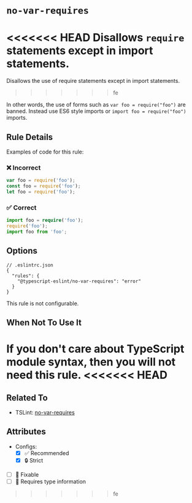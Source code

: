 # `no-var-requires`

<<<<<<< HEAD
Disallows `require` statements except in import statements.
=======
Disallows the use of require statements except in import statements.
>>>>>>> fe

In other words, the use of forms such as `var foo = require("foo")` are banned. Instead use ES6 style imports or `import foo = require("foo")` imports.

## Rule Details

Examples of code for this rule:

<!--tabs-->

### ❌ Incorrect

```ts
var foo = require('foo');
const foo = require('foo');
let foo = require('foo');
```

### ✅ Correct

```ts
import foo = require('foo');
require('foo');
import foo from 'foo';
```

## Options

```jsonc
// .eslintrc.json
{
  "rules": {
    "@typescript-eslint/no-var-requires": "error"
  }
}
```

This rule is not configurable.

## When Not To Use It

If you don't care about TypeScript module syntax, then you will not need this rule.
<<<<<<< HEAD
=======

## Related To

- TSLint: [no-var-requires](https://palantir.github.io/tslint/rules/no-var-requires/)

## Attributes

- Configs:
  - [x] ✅ Recommended
  - [x] 🔒 Strict
- [ ] 🔧 Fixable
- [ ] 💭 Requires type information
>>>>>>> fe
